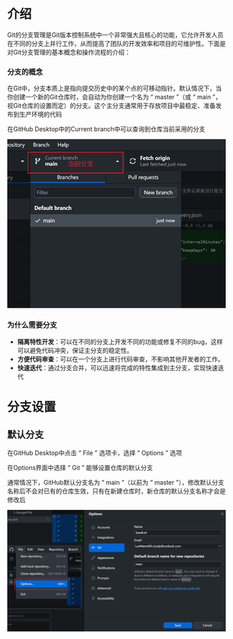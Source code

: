 # 介绍

Git的分支管理是Git版本控制系统中一个非常强大且核心的功能，它允许开发人员在不同的分支上并行工作，从而提高了团队的开发效率和项目的可维护性。下面是对Git分支管理的基本概念和操作流程的介绍：

### 分支的概念

在Git中，分支本质上是指向提交历史中的某个点的可移动指针。默认情况下，当你创建一个新的Git仓库时，会自动为你创建一个名为 “ master ”（或 “ main ”，视Git仓库的设置而定）的分支。这个主分支通常用于存放项目中最稳定、准备发布到生产环境的代码

在GitHub Desktop中的Current branch中可以查询到仓库当前采用的分支

![](assets/IMG-20240622110151406.png)

### 为什么需要分支

- **隔离特性开发**：可以在不同的分支上开发不同的功能或修复不同的bug，这样可以避免代码冲突，保证主分支的稳定性。
- **方便代码审查**：可以在一个分支上进行代码审查，不影响其他开发者的工作。
- **快速迭代**：通过分支合并，可以迅速将完成的特性集成到主分支，实现快速迭代

# 分支设置

## 默认分支

在GitHub Desktop中点击 “ File ” 选项卡，选择 “ Options ” 选项

在Options界面中选择 “ Git ” 能够设置仓库的默认分支

通常情况下，GitHub默认分支名为 “ main ”（以前为 “ master ”），修改默认分支名称后不会对已有的仓库生效，只有在新建仓库时，新仓库的默认分支名称才会是修改后

![](assets/Pasted%20image%2020240622104259.png)